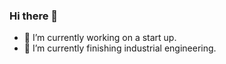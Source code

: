 ### Hi there 👋

- 🔭 I’m currently working on a start up.
- 🌱 I’m currently finishing industrial engineering.

<!--
**BertaVives/BertaVives** is a ✨ _special_ ✨ repository because its `README.md` (this file) appears on your GitHub profile.

Here are some ideas to get you started:

- 🔭 I’m currently working on a start up.
- 🌱 I’m currently finishing industrial engineering.

-->
